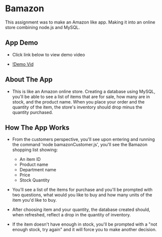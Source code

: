 # Bamazon

This assignment was to make an Amazon like app. Making it into an online store combining node.js and MySQL.

## App Demo
* Click link below to view demo video

- [!Demo Vid](https://drive.google.com/file/d/1WoJufe9vMqJphjr1USPFcbzARFM4QuO9/view)

## About The App
* This is like an Amazon online store. Creating a database using MySQL, you'll be able to see a list of items that are for sale, how many are in stock, and the product name. When you place your order and the quantity of the item, the store's inventory should drop minus the quantity purchased.

## How The App Works

- From the customers perspective, you'll see upon entering and running the command 'node bamazonCustomer.js', you'll see the Bamazon shopping list showing:
    - An item ID
    - Product name
    - Department name
    - Price
    - Stock Quantity

- You'll see a list of the items for purchase and you'll be prompted with two questions, what would you like to buy and how many units of the item you'd like to buy.

 - After choosing item and your quantity, the database created should, when refreshed, reflect a drop in the quantity of inventory.

 - If the item doesn't have enough in stock, you'll be prompted with a "not enough stock, try again" and it will force you to make another decision.


